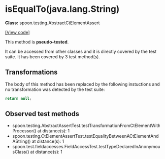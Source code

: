 # isEqualTo(java.lang.String)

**Class:** spoon.testing.AbstractCtElementAssert

[[View code]](https://github.com/INRIA/spoon/blob/fd878bc71b73fc1da82356eaa6578f760c70f0de/src/main/java//spoon/testing/AbstractCtElementAssert.java#L57)

This method is **pseudo-tested**.


It can be accessed from other classes and it is directly covered by the test suite. 
It has been covered by 3 test method(s).

## Transformations


The body of this method has been replaced by the following instuctions and no transformation was detected by the test suite:

```Java
return null;
```





## Observed test methods

* spoon.testing.AbstractAssertTest.testTransformationFromCtElementWithProcessor() at distance(s): 1
* spoon.testing.CtElementAssertTest.testEqualityBetweenACtElementAndAString() at distance(s): 1
* spoon.test.fieldaccesses.FieldAccessTest.testTypeDeclaredInAnonymousClass() at distance(s): 1

